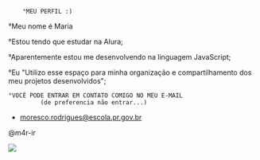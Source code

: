         °MEU PERFIL :)
°Meu nome é Maria

°Estou tendo que estudar na Alura;

°Aparentemente estou me desenvolvendo na linguagem JavaScript;

°Eu "Utilizo esse espaço para minha organização e compartilhamento dos meu projetos desenvolvidos";
      
    °VOCÊ PODE ENTRAR EM CONTATO COMIGO NO MEU E-MAIL
             (de preferencia não entrar...)
- moresco.rodrigues@escola.pr.gov.br

@m4r-ir

![](https://media.tenor.com/nButV4hZo9UAAAAd/violet-evergarden-violet.gif)
